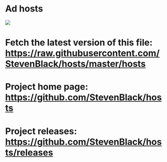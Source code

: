 # Ad hosts

<img src="https://coverfiles.alphacoders.com/592/59226.jpg" />


# Fetch the latest version of this file: https://raw.githubusercontent.com/StevenBlack/hosts/master/hosts
# Project home page: https://github.com/StevenBlack/hosts
# Project releases: https://github.com/StevenBlack/hosts/releases
